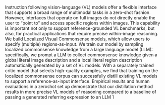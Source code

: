 Instruction following vision-language (VL) models offer a flexible interface that
supports a broad range of multimodal tasks in a zero-shot fashion. However,
interfaces that operate on full images do not directly enable the user to “point to"
and access specific regions within images. This capability is important not only to
support reference-grounded VL benchmarks, but also, for practical applications that
require precise within-image reasoning. We build Localized Visual Commonsense
models, which allow users to specify (multiple) regions-as-input. We train our
model by sampling localized commonsense knowledge from a large language
model (LLM): specifically, we prompt a LLM to collect commonsense knowledge
given a global literal image description and a local literal region description
automatically generated by a set of VL models. With a separately trained critic
model that selects high-quality examples, we find that training on the localized
commonsense corpus can successfully distill existing VL models to support a
reference-as-input interface. Empirical results and human evaluations in a zeroshot set up demonstrate that our distillation method results in more precise VL
models of reasoning compared to a baseline of passing a generated referring
expression to an LLM 1
